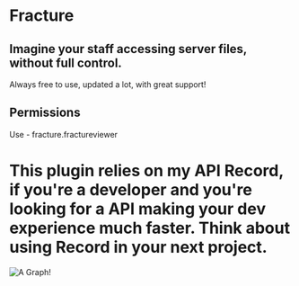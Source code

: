 # Fracture
## Imagine your staff accessing server files, without full control.

Always free to use, updated a lot, with great support!


## Permissions
Use - fracture.fractureviewer



# This plugin relies on my API Record, if you're a developer and you're looking for a API making your dev experience much faster. Think about using Record in your next project.




![A Graph!](https://bstats.org/signatures/bukkit/Fracture.svg)
